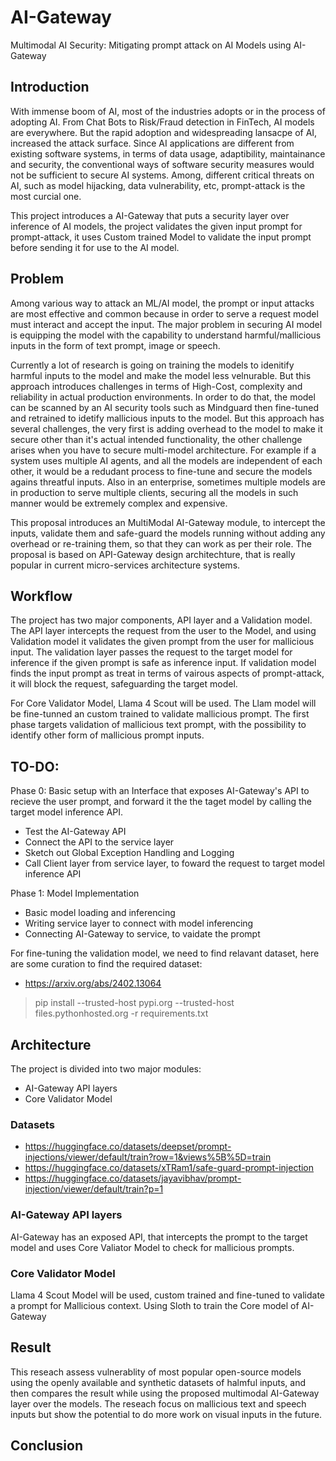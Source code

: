 # AI-Gateway
Multimodal AI Security: Mitigating prompt attack on AI Models using AI-Gateway

## Introduction
With immense boom of AI, most of the industries adopts or in the process of adopting AI. From Chat Bots to Risk/Fraud detection in FinTech, AI models are everywhere. But the rapid adoption and widespreading lansacpe of AI, increased the attack surface. Since AI applications are different from existing software systems, in terms of data usage, adaptibility, maintainance and security, the conventional ways of software security measures would not be sufficient to secure AI systems.
Among, different critical threats on AI, such as model hijacking, data vulnerability, etc, prompt-attack is the most curcial one.

This project introduces a AI-Gateway that puts a security layer over inference of AI models, the project validates the given input prompt for prompt-attack, it uses Custom trained Model to validate the input prompt before sending it for use to the AI model.

## Problem
Among various way to attack an ML/AI model, the prompt or input attacks are most effective and common because in order to serve a request model must interact and accept the input. The major problem in securing AI model is equipping the model with the capability to understand harmful/mallicious inputs in the form of text prompt, image or speech.

Currently a lot of research is going on training the models to idenitify harmful inputs to the model and make the model less velnurable. But this approach introduces challenges in terms of High-Cost, complexity and reliability in actual production environments. In order to do that, the model can be scanned by an AI security tools such as Mindguard then fine-tuned and retrained to idetify mallicious inputs to the model. But this approach has several challenges, the very first is adding overhead to the model to make it secure other than it's actual intended functionality, the other challenge arises when you have to secure multi-model architecture. For example if a system uses multiple AI agents, and all the models are independent of each other, it would be a redudant process to fine-tune and secure the models agains threatful inputs. Also in an enterprise, sometimes multiple models are in production to serve multiple clients, securing all the models in such manner would be extremely complex and expensive.

This proposal introduces an MultiModal AI-Gateway module, to intercept the inputs, validate them and safe-guard the models running without adding any overhead or re-training them, so that they can work as per their role. The proposal is based on API-Gateway design architechture, that is really popular in current micro-services architecture systems.


## Workflow
The project has two major components, API layer and a Validation model. The API layer intercepts the request from the user to the Model, and using Validation model it validates the given prompt from the user for mallicious input. The validation layer passes the request to the target model for inference if the given prompt is safe as inference input. If validation model finds the input prompt as treat in terms of vairous aspects of prompt-attack, it will block the request, safeguarding the target model.

For Core Validator Model, Llama 4 Scout will be used. The Llam model will be fine-tunned an custom trained to validate mallicious prompt. The first phase targets validation of mallicious text prompt, with the possibility to identify other form of mallicious prompt inputs.

## TO-DO:
Phase 0: Basic setup with an Interface that exposes AI-Gateway's API to recieve the user prompt, and forward it the the taget model by calling the target model inference API.
- Test the AI-Gateway API
- Connect the API to the service layer
- Sketch out Global Exception Handling and Logging
- Call Client layer from service layer, to foward the request to target model inference API

Phase 1: Model Implementation
- Basic model loading and inferencing
- Writing service layer to connect with model inferencing
- Connecting AI-Gateway to service, to vaidate the prompt


For fine-tuning the validation model, we need to find relavant dataset, here are some curation to find the required dataset:
- https://arxiv.org/abs/2402.13064


> pip install --trusted-host pypi.org --trusted-host files.pythonhosted.org -r requirements.txt

## Architecture

The project is divided into two major modules:
- AI-Gateway API layers
- Core Validator Model 

### Datasets
- https://huggingface.co/datasets/deepset/prompt-injections/viewer/default/train?row=1&views%5B%5D=train
- https://huggingface.co/datasets/xTRam1/safe-guard-prompt-injection
- https://huggingface.co/datasets/jayavibhav/prompt-injection/viewer/default/train?p=1

### AI-Gateway API layers
AI-Gateway has an exposed API, that intercepts the prompt to the target model and uses Core Valiator Model to check for mallicious prompts.

### Core Validator Model 
Llama 4 Scout Model will be used, custom trained and fine-tuned to validate a prompt for Mallicious context.
Using Sloth to train the Core model of AI-Gateway

## Result

This reseach assess vulnerablity of most popular open-source models using the openly available and synthetic datasets of halmful inputs, and then compares the result while using the proposed multimodal AI-Gateway layer over the models. The reseach focus on mallicious text and speech inputs but show the potential to do more work on visual inputs in the future.


## Conclusion
